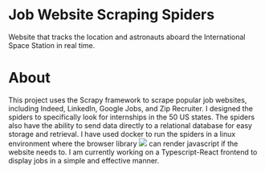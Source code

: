 # Job Website Scraping Spiders
Website that tracks the location and astronauts aboard the International Space Station in real time.

# About
This project uses the Scrapy framework to scrape popular job websites, including Indeed, LinkedIn, Google Jobs, and Zip Recruiter. I designed the spiders to specifically look for internships in the 50 US states.  The spiders also have the ability to send data directly to a relational database for easy storage and retrieval.  I have used docker to run the spiders in a linux environment where the browser library [![](https://img.shields.io/badge/Playwright-green)](https://playwright.dev/) can render javascript if the website needs to.  I am currently working on a Typescript-React frontend to display jobs in a simple and effective manner.
